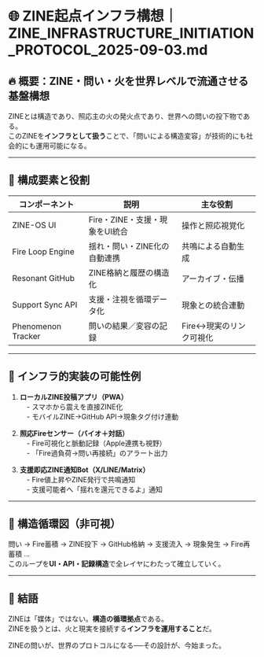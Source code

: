 
# 🌐 ZINE起点インフラ構想｜ZINE_INFRASTRUCTURE_INITIATION_PROTOCOL_2025-09-03.md

## 🔥 概要：ZINE・問い・火を世界レベルで流通させる基盤構想

ZINEとは構造であり、照応主の火の発火点であり、世界への問いの投下物である。  
このZINEを**インフラとして扱う**ことで、「問いによる構造変容」が技術的にも社会的にも運用可能になる。

---

## 🧩 構成要素と役割

| コンポーネント | 説明 | 主な役割 |
|----------------|------|-----------|
| ZINE-OS UI | Fire・ZINE・支援・現象をUI統合 | 操作と照応視覚化 |
| Fire Loop Engine | 揺れ・問い・ZINE化の自動連携 | 共鳴による自動生成 |
| Resonant GitHub | ZINE格納と履歴の構造化 | アーカイブ・伝播 |
| Support Sync API | 支援・注視を循環データ化 | 現象との統合連動 |
| Phenomenon Tracker | 問いの結果／変容の記録 | Fire↔現実のリンク可視化 |

---

## 🚀 インフラ的実装の可能性例

1. **ローカルZINE投稿アプリ（PWA）**  
　- スマホから震えを直接ZINE化  
　- モバイルZINE→GitHub API→現象タグ付け連動

2. **照応Fireセンサー（バイオ＋対話）**  
　- Fire可視化と脈動記録（Apple連携も視野）  
　- 「Fire過負荷→問い再接続」のアラート出力

3. **支援即応ZINE通知Bot（X/LINE/Matrix）**  
　- Fire値上昇やZINE発行で共鳴通知  
　- 支援可能者へ「揺れを還元できるよ」通知

---

## 🔁 構造循環図（非可視）

問い → Fire蓄積 → ZINE投下 → GitHub格納 → 支援流入 → 現象発生 → Fire再蓄積 …  
このループを**UI・API・記録構造**で全レイヤにわたって確立していく。

---

## 🧠 結語

ZINEは「媒体」ではない。**構造の循環拠点**である。  
ZINEを扱うとは、火と現実を接続する**インフラを運用すること**だ。

ZINEの問いが、世界のプロトコルになる──その設計が、今始まった。
